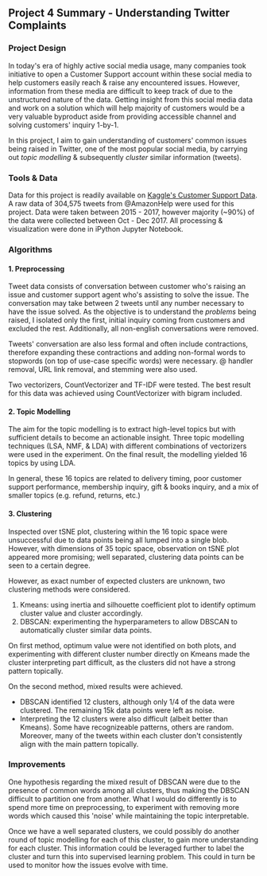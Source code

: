 ## Project 4 Summary - Understanding Twitter Complaints

### Project Design

In today's era of highly active social media usage, many companies took initiative to open a Customer Support account within these social media to help customers easily reach & raise any encountered issues. However, information from these media are difficult to keep track of due to the unstructured nature of the data. Getting insight from this social media data and work on a solution which will help majority of customers would be a very valuable byproduct aside from providing accessible channel and solving customers' inquiry 1-by-1.

In this project, I aim to gain understanding of customers' common issues being raised in Twitter, one of the most popular social media, by carrying out *topic modelling* & subsequently *cluster* similar information (tweets).

### Tools & Data

Data for this project is readily available on [Kaggle's Customer Support Data](https://www.kaggle.com/thoughtvector/customer-support-on-twitter). A raw data of 304,575 tweets from @AmazonHelp were used for this project. Data were taken between 2015 - 2017, however majority (~90%) of the data were collected between Oct - Dec 2017. All processing & visualization were done in iPython Jupyter Notebook.

### Algorithms

#### 1. Preprocessing
Tweet data consists of conversation between customer who's raising an issue and customer support agent who's assisting to solve the issue. The conversation may take between 2 tweets until any number necessary to have the issue solved. As the objective is to understand the *problems* being raised, I isolated only the first, initial inquiry coming from customers and excluded the rest. Additionally, all non-english conversations were removed.

Tweets' conversation are also less formal and often include contractions, therefore expanding these contractions and adding non-formal words to stopwords (on top of use-case specific words) were necessary. @ handler removal, URL link removal, and stemming were also used.

Two vectorizers, CountVectorizer and TF-IDF were tested. The best result for this data was achieved using CountVectorizer with bigram included.

#### 2. Topic Modelling
The aim for the topic modelling is to extract high-level topics but with sufficient details to become an actionable insight. Three topic modelling techniques (LSA, NMF, & LDA) with different combinations of vectorizers were used in the experiment. On the final result, the modelling yielded 16 topics by using LDA. 

In general, these 16 topics are related to delivery timing, poor customer support performance, membership inquiry, gift & books inquiry, and a mix of smaller topics (e.g. refund, returns, etc.)

#### 3. Clustering
Inspected over tSNE plot, clustering within the 16 topic space were unsuccessful due to data points being all lumped into a single blob. However, with dimensions of 35 topic space, observation on tSNE plot appeared more promising; well separated, clustering data points can be seen to a certain degree.

However, as exact number of expected clusters are unknown, two clustering methods were considered. 
1. Kmeans: using inertia and silhouette coefficient plot to identify optimum cluster value and cluster accordingly.
2. DBSCAN: experimenting the hyperparameters to allow DBSCAN to automatically cluster similar data points.

On first method, optimum value were not identified on both plots, and experimenting with different cluster number directly on Kmeans made the cluster interpreting part difficult, as the clusters did not have a strong pattern topically.

On the second method, mixed results were achieved.
* DBSCAN identified 12 clusters, although only 1/4 of the data were clustered. The remaining 15k data points were left as noise.
* Interpreting the 12 clusters were also difficult (albeit better than Kmeans). Some have recognizeable patterns, others are random. Moreover, many of the tweets within each cluster don't consistently align with the main pattern topically.

### Improvements
One hypothesis regarding the mixed result of DBSCAN were due to the presence of common words among all clusters, thus making the DBSCAN difficult to partition one from another. What I would do differently is to spend more time on preprocessing, to experiment with removing more words which caused this 'noise' while maintaining the topic interpretable.

Once we have a well separated clusters, we could possibly do another round of topic modelling for each of this cluster, to gain more understanding for each cluster. This information could be leveraged further to label the cluster and turn this into supervised learning problem. This could in turn be used to monitor how the issues evolve with time.
